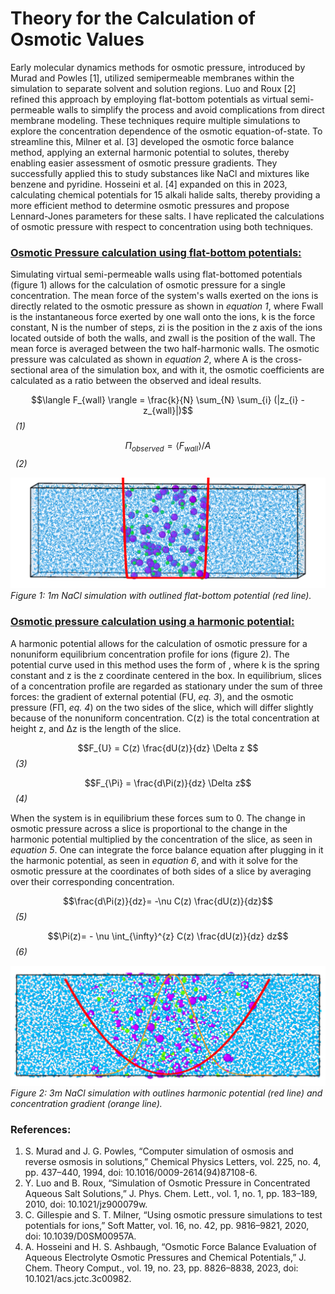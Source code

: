 Theory for the Calculation of Osmotic Values
================

Early molecular dynamics methods for osmotic pressure, introduced by Murad and Powles [1], utilized semipermeable membranes within the simulation to separate solvent and solution regions. Luo and Roux [2] refined this approach by employing flat-bottom potentials as virtual semi-permeable walls to simplify the process and avoid complications from direct membrane modeling. These techniques require multiple simulations to explore the concentration dependence of the osmotic equation-of-state. To streamline this, Milner et al. [3] developed the osmotic force balance method, applying an external harmonic potential to solutes, thereby enabling easier assessment of osmotic pressure gradients. They successfully applied this to study substances like NaCl and mixtures like benzene and pyridine. Hosseini et al. [4] expanded on this in 2023, calculating chemical potentials for 15 alkali halide salts, thereby providing a more efficient method to determine osmotic pressures and propose Lennard-Jones parameters for these salts. I have replicated the calculations of osmotic pressure with respect to concentration using both techniques.

### <ins>Osmotic Pressure calculation using flat-bottom potentials:</ins>

Simulating virtual semi-permeable walls using flat-bottomed potentials (figure 1) allows for the calculation of osmotic pressure for a single concentration. The mean force of the system's walls exerted on the ions is directly related to the osmotic pressure as shown in *equation 1*, where Fwall is the instantaneous force exerted by one wall onto the ions, k is the force constant, N is the number of steps, zi is the position in the z axis of the ions located outside of both the walls, and zwall is the position of the wall. The mean force is averaged between the two half-harmonic walls. The osmotic pressure was calculated as shown in *equation 2*, where A is the cross-sectional area of the simulation box, and with it, the osmotic coefficients are calculated as a ratio between the observed and ideal results.

$$\langle F_{wall} \rangle = \frac{k}{N} \sum_{N} \sum_{i} (|z_{i} - z_{wall}|)$$  &nbsp;&nbsp;*(1)* 	
	
$$\Pi_{observed}=\langle F_{wall} \rangle / A$$  &nbsp;&nbsp;*(2)*		

![Figure 1: 1m NaCl simulation with outlined flat-bottom potential (red line).](https://github.com/barmoral/osmotic_calculations/blob/main/FBP.png)
*Figure 1: 1m NaCl simulation with outlined flat-bottom potential (red line).*

### <ins>Osmotic pressure calculation using a harmonic potential:</ins>

A harmonic potential allows for the calculation of osmotic pressure for a nonuniform equilibrium concentration profile for ions (figure 2). The potential curve used in this method uses the form of   , where k is the spring constant and z is the z coordinate centered in the box. In equilibrium, slices of a concentration profile are regarded as stationary under the sum of three forces: the gradient of external potential (FU, *eq. 3*), and the osmotic pressure (FΠ, *eq. 4*) on the two sides of the slice, which will differ slightly because of the nonuniform concentration. C(z) is the total concentration at height z, and Δz is the length of the slice.

$$F_{U} = C(z) \frac{dU(z)}{dz} \Delta z $$  &nbsp;&nbsp;*(3)*		

$$F_{\Pi} = \frac{d\Pi(z)}{dz} \Delta z$$   &nbsp;&nbsp;*(4)*

When the system is in equilibrium these forces sum to 0. The change in osmotic pressure across a slice is proportional to the change in the harmonic potential multiplied by the concentration of the slice, as seen in *equation 5*. One can integrate the force balance equation after plugging in it the harmonic potential, as seen in *equation 6*, and with it solve for the osmotic pressure at the coordinates of both sides of a slice by averaging over their corresponding concentration.

$$\frac{d\Pi(z)}{dz}= -\nu C(z) \frac{dU(z)}{dz}$$  &nbsp;&nbsp;*(5)*
	
$$\Pi(z)= - \nu \int_{\infty}^{z} C(z) \frac{dU(z)}{dz} dz$$   &nbsp;&nbsp;*(6)*


![Figure 2: 3m NaCl simulation with outlines harmonic potential (red line) and concentration gradient (orange line).](https://github.com/barmoral/osmotic_calculations/blob/main/HP.png)
*Figure 2: 3m NaCl simulation with outlines harmonic potential (red line) and concentration gradient (orange line).*


### References:
1. S. Murad and J. G. Powles, “Computer simulation of osmosis and reverse osmosis in solutions,” Chemical Physics Letters, vol. 225, no. 4, pp. 437–440, 1994, doi: 10.1016/0009-2614(94)87108-6.
2. Y. Luo and B. Roux, “Simulation of Osmotic Pressure in Concentrated Aqueous Salt Solutions,” J. Phys. Chem. Lett., vol. 1, no. 1, pp. 183–189, 2010, doi: 10.1021/jz900079w.
3. C. Gillespie and S. T. Milner, “Using osmotic pressure simulations to test potentials for ions,” Soft Matter, vol. 16, no. 42, pp. 9816–9821, 2020, doi: 10.1039/D0SM00957A.
4. A. Hosseini and H. S. Ashbaugh, “Osmotic Force Balance Evaluation of Aqueous Electrolyte Osmotic Pressures and Chemical Potentials,” J. Chem. Theory Comput., vol. 19, no. 23, pp. 8826–8838, 2023, doi: 10.1021/acs.jctc.3c00982.
